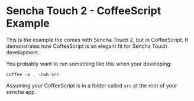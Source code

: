 Sencha Touch 2 - CoffeeScript Example
===================================
This is the example the comes with Sencha Touch 2, but in CoffeeScript. It demonstrates how CoffeeScript is an elegant fit for Sencha Touch development.

You probably want to run something like this when your developing:
  
    coffee -o . -cwb src
  
Assuming your CoffeeScript is in a folder called `src` at the root of your sencha app.
